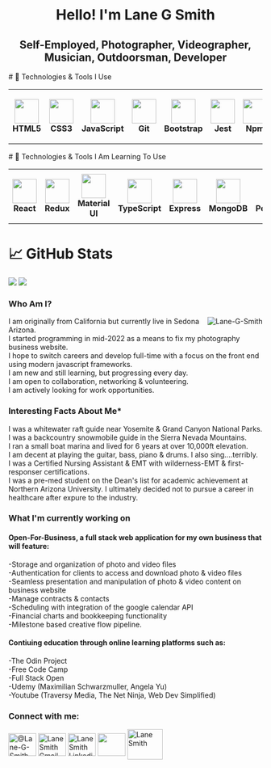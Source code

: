 <h1 align="center">Hello! I'm Lane G Smith</h1>

<h2 align="center">Self-Employed, Photographer, Videographer, Musician, Outdoorsman, Developer</h2>
# 🔧 Technologies & Tools I Use
<table>
  <tr>
    <td align="center" height="108" width="108">
      <img
        src="https://cdn.jsdelivr.net/gh/devicons/devicon/icons/html5/html5-plain.svg"
        width="48"
        height="48"
        />
        <br /><strong>HTML5</strong>
    </td>
    <td align="center" height="108" width="108">
        <img
        src="https://cdn.jsdelivr.net/gh/devicons/devicon/icons/css3/css3-plain.svg"
        width="48"
        height="48"
        />
        <br /><strong>CSS3</strong>
    </td>
    <td align="center" height="108" width="108">
        <img
        src="https://cdn.jsdelivr.net/gh/devicons/devicon/icons/javascript/javascript-plain.svg"
        width="48"
        height="48"
        />
        <br /><strong>JavaScript</strong>
    </td>
    <td align="center" height="108" width="108">
        <img
        src="https://cdn.jsdelivr.net/gh/devicons/devicon/icons/git/git-original.svg"
        width="48"
        height="48"
        />
        <br /><strong>Git</strong>
    </td>
    <td align="center" height="108" width="108">
        <img
        src="https://cdn.jsdelivr.net/gh/devicons/devicon/icons/bootstrap/bootstrap-plain.svg"
        width="48"
        height="48"
        />
        <br /><strong>Bootstrap</strong>
    <td align="center" height="108" width="108">
        <img
        src="https://cdn.jsdelivr.net/gh/devicons/devicon/icons/jest/jest-plain.svg"
        width="48"
        height="48"
        />
        <br /><strong>Jest</strong>
    </td>
    <td align="center" height="108" width="108">
        <img
        src="https://cdn.jsdelivr.net/gh/devicons/devicon/icons/npm/npm-original-wordmark.svg"
        width="48"
        height="48"
        />
        <br /><strong>Npm</strong>
    </td> 
    </td>
    <td align="center" height="108" width="108">
        <img
        src="https://seeklogo.com/images/T/tailwind-css-logo-5AD4175897-seeklogo.com.png"
        width="48"
        height="48"
        />
        <br /><strong>Tailwind</strong>
    </td>
    <td align="center" height="108" width="108">
        <img
        src="https://cdn.jsdelivr.net/gh/devicons/devicon/icons/nodejs/nodejs-original.svg"
        width="48"
        height="48"
        />
        <br /><strong>Node.js</strong>
    </td>
  </tr>
</table>
# 🔧 Technologies & Tools I Am Learning To Use
<table>
  <tr>
    <td align="center" height="108" width="108">
        <img
        src="https://cdn.jsdelivr.net/gh/devicons/devicon/icons/react/react-original.svg"
        width="48"
        height="48"
        />
        <br /><strong>React</strong>
    </td>
    <td align="center" height="108" width="108">
        <img
        src="https://cdn.jsdelivr.net/gh/devicons/devicon/icons/redux/redux-original.svg"
        width="48"
        height="48"
        />
        <br /><strong>Redux</strong>
    </td>
    <td align="center" height="108" width="108">
        <img
        src="https://cdn.jsdelivr.net/gh/devicons/devicon/icons/materialui/materialui-original.svg"
        width="48"
        height="48"
        />
        <br /><strong>Material UI</strong>
    </td>
    <td align="center" height="108" width="108">
        <img
        src="https://cdn.jsdelivr.net/gh/devicons/devicon/icons/typescript/typescript-plain.svg"
        width="48"
        height="48"
        />
        <br /><strong>TypeScript</strong>
    </td>
    <td align="center" height="108" width="108">
        <img
        src="https://cdn.jsdelivr.net/gh/devicons/devicon/icons/express/express-original.svg"
        width="48"
        height="48"
        />
        <br /><strong>Express</strong>
    </td>
    <td align="center" height="108" width="108">
        <img
        src="https://cdn.jsdelivr.net/gh/devicons/devicon/icons/mongodb/mongodb-original.svg"
        width="48"
        height="48"
        />
        <br /><strong>MongoDB</strong>
    </td>
    <td align="center" height="108" width="108">
        <img
        src="https://cdn.jsdelivr.net/gh/devicons/devicon/icons/postgresql/postgresql-original.svg"
        width="48"
        height="48"
        />
        <br /><strong>PostgreSQL</strong>
    </td>
    <td align="center" height="108" width="108">
        <img
        src="https://cdn.jsdelivr.net/gh/devicons/devicon/icons/firebase/firebase-plain.svg"
        width="48"
        height="48"
        />
        <br /><strong>Firebase</strong>
    </td>
        <td align="center" height="108" width="108">
        <img     src="https://camo.githubusercontent.com/f21f1fa29dfe5e1d0772b0efe2f43eca2f6dc14f2fede8d9cbef4a3a8210c91d/68747470733a2f2f6173736574732e76657263656c2e636f6d2f696d6167652f75706c6f61642f76313636323133303535392f6e6578746a732f49636f6e5f6c696768745f6261636b67726f756e642e706e67"
        width="48"
        height="48"
        />
        <br /><strong>NextJS</strong>
    </td>
  </tr>
</table>

# 📈 GitHub Stats

<img
  src="https://github-readme-stats-sigma-five.vercel.app/api?username=Lane-G-Smith&show_icons=true&theme=react&&hide_border=true"
/>
<img
  src="https://github-readme-streak-stats.herokuapp.com/?user=Lane-G-Smith&&theme=react&&hide_border=true"
/>
<h3 align="left">Who Am I?</h3>
<img align="right" src="https://github-readme-stats-sigma-five.vercel.app/api/top-langs?username=Lane-G-Smith&show_icons=true&locale=en&layout=compact" alt="Lane-G-Smith">
<p align="left">
I am originally from California but currently live in Sedona Arizona.<br>
I started programming in mid-2022 as a means to fix my photography business website.<br>
I hope to switch careers and develop full-time with a focus on the front end using modern javascript frameworks.<br>
I am new and still learning, but progressing every day.<br>
I am open to collaboration, networking & volunteering.<br>
I am actively looking for work opportunities.<br>
<h3>Interesting Facts About Me*</h3>
I was a whitewater raft guide near Yosemite & Grand Canyon National Parks.<br>
I was a backcountry snowmobile guide in the Sierra Nevada Mountains.<br>
I ran a small boat marina and lived for 6 years at over 10,000ft elevation.<br>
I am decent at playing the guitar, bass, piano & drums. I also sing....terribly.<br>
I was a Certified Nursing Assistant & EMT with wilderness-EMT & first-responser certifications.<br>
I was a pre-med student on the Dean's list for academic achievement at Northern Arizona University.
I ultimately decided not to pursue a career in healthcare after expure to the industry.<br>
<h3 align="left">What I'm currently working on</h3>
<h4 align="left">Open-For-Business, a full stack web application for my own business that will feature:</h4>
-Storage and organization of photo and video files<br>
-Authentication for clients to access and download photo & video files<br>
-Seamless presentation and manipulation of photo & video content on business website<br>
-Manage contracts & contacts<br>
-Scheduling with integration of the google calendar API<br>
-Financial charts and bookkeeping functionality<br>
-Milestone based creative flow pipeline.
<h4 align="left">Contiuing education through online learning platforms such as:</h4>
-The Odin Project<br>
-Free Code Camp<br>
-Full Stack Open<br>
-Udemy (Maximilian Schwarzmuller, Angela Yu)<br>
-Youtube (Traversy Media, The Net Ninja, Web Dev Simplified)
</p>
<h3 align="left">Connect with me:</h3>
<p align="left">
<a href="https://codepen.io/lane-g-smith" target="blank"><img align="center" src="https://raw.githubusercontent.com/rahuldkjain/github-profile-readme-generator/master/src/images/icons/Social/codepen.svg" alt="@Lane-G-Smith" height="45" width="55" /></a> 
<a href="mailto:lanegphotography@gmail.com?" target="blank"><img align="center" src="https://upload.wikimedia.org/wikipedia/commons/7/7e/Gmail_icon_%282020%29.svg" alt="Lane Smith Gmail" height="45" width="55"/></a> 
<a href="https://www.linkedin.com/in/lane-s-244ba9258/" target="blank"><img align="center" src="https://raw.githubusercontent.com/rahuldkjain/github-profile-readme-generator/master/src/images/icons/Social/linked-in-alt.svg" alt="Lane Smith Linkedin" height="45" width="55"/></a> 
<a href="https://www.instagram.com/lanegpersonal/" target="blank"><img align="center" src="https://upload.wikimedia.org/wikipedia/commons/e/e7/Instagram_logo_2016.svg" height="45" width="55"/></a>
<a href="https://stackoverflow.com/users/20933021/lane-g-smith" target="blank"><img align="center" src="https://upload.wikimedia.org/wikipedia/commons/e/ef/Stack_Overflow_icon.svg" alt="Lane Smith" height="60" width="70" /></a>
</p>
